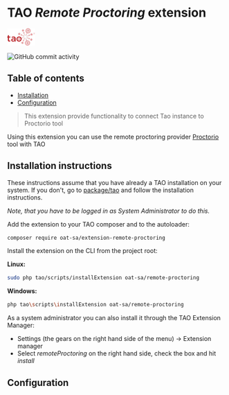 <!--
EXTENSION_NAME = remoteProctoring
REPOSITORY_NAME = extension-remote-proctoring
-->

# TAO _Remote Proctoring_ extension

![TAO Logo](https://github.com/oat-sa/taohub-developer-guide/raw/master/resources/tao-logo.png)

![GitHub commit activity](https://img.shields.io/github/commit-activity/y/oat-sa/extension-remote-proctoring.svg)

## Table of contents
 - [Installation](#installation-instructions)
 - [Configuration](##Configuration)

> This extension provide functionality to connect Tao instance to Proctorio tool

Using this extension you can use the remote proctoring provider [Proctorio](https://proctorio.com) tool with TAO

## Installation instructions

These instructions assume that you have already a TAO installation on your system. If you don't, go to
[package/tao](https://github.com/oat-sa/package-tao) and follow the installation instructions.

_Note, that you have to be logged in as System Administrator to do this._

Add the extension to your TAO composer and to the autoloader:
```bash
composer require oat-sa/extension-remote-proctoring
```

Install the extension on the CLI from the project root:

**Linux:**
```bash
sudo php tao/scripts/installExtension oat-sa/remote-proctoring
```

**Windows:**
```bash
php tao\scripts\installExtension oat-sa/remote-proctoring
```

As a system administrator you can also install it through the TAO Extension Manager:
- Settings (the gears on the right hand side of the menu) -> Extension manager
- Select _remoteProctoring_ on the right hand side, check the box and hit _install_



<!-- Not all of the blocks below are applicable for any repository, please remove those that aren't -->

## Configuration
